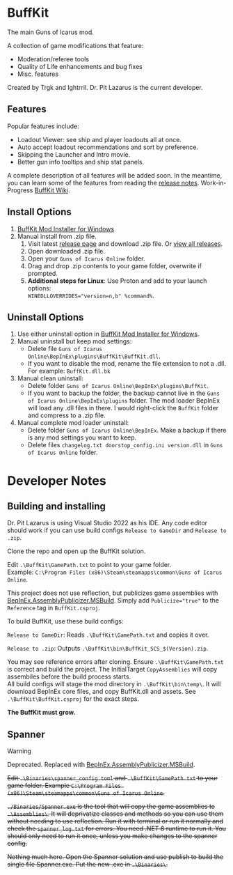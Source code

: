 # BuffKit
The main Guns of Icarus mod.

A collection of game modifications that feature:
- Moderation/referee tools
- Quality of Life enhancements and bug fixes
- Misc. features

Created by Trgk and Ightrril. Dr. Pit Lazarus is the current developer.

## Features
Popular features include:
- Loadout Viewer: see ship and player loadouts all at once.
- Auto accept loadout recommendations and sort by preference.
- Skipping the Launcher and Intro movie.
- Better gun info tooltips and ship stat panels.

A complete description of all features will be added soon. In the meantime, you can learn some of the features from reading the [release notes](https://github.com/DrPitLazarus/buffkit/releases). Work-in-Progress [BuffKit Wiki](https://github.com/DrPitLazarus/buffkit/wiki).

## Install Options
1. [BuffKit Mod Installer for Windows](BuffKitModInstaller/#readme)
2. Manual install from .zip file.
    1. Visit latest [release page](https://github.com/DrPitLazarus/buffkit/releases/latest) and download .zip file. Or [view all releases](https://github.com/DrPitLazarus/buffkit/releases).
    2. Open downloaded .zip file.
    3. Open your `Guns of Icarus Online` folder.
    4. Drag and drop .zip contents to your game folder, overwrite if prompted.
    5. **Additional steps for Linux**: Use Proton and add to your launch options:  
    `WINEDLLOVERRIDES="version=n,b" %command%`.

## Uninstall Options
1. Use either uninstall option in [BuffKit Mod Installer for Windows](BuffKitModInstaller/#readme).
2. Manual uninstall but keep mod settings:
   - Delete file `Guns of Icarus Online\BepInEx\plugins\BuffKit\BuffKit.dll`.
   - If you want to disable the mod, rename the file extension to not a .dll. For example: `BuffKit.dll.bk`
3. Manual clean uninstall:
   - Delete folder `Guns of Icarus Online\BepInEx\plugins\BuffKit`.
   - If you want to backup the folder, the backup cannot live in the `Guns of Icarus Online\BepInEx\plugins` folder. The mod loader BepInEx will load any .dll files in there. I would right-click the `BuffKit` folder and compress to a .zip file.
4. Manual complete mod loader uninstall:
    - Delete folder `Guns of Icarus Online\BepInEx`. Make a backup if there is any mod settings you want to keep.
    - Delete files `changelog.txt doorstop_config.ini version.dll` in `Guns of Icarus Online` folder.

# Developer Notes
## Building and installing
Dr. Pit Lazarus is using Visual Studio 2022 as his IDE. 
Any code editor should work if you can use build configs `Release to GameDir` and `Release to .zip`.

Clone the repo and open up the BuffKit solution.

Edit `.\BuffKit\GamePath.txt` to point to your game folder.  
Example: `C:\Program Files (x86)\Steam\steamapps\common\Guns of Icarus Online`.

This project does not use reflection, but publicizes game assemblies with [BepInEx.AssemblyPublicizer.MSBuild](https://github.com/BepInEx/BepInEx.AssemblyPublicizer). Simply add `Publicize="true"` to the `Reference` tag in `BuffKit.csproj`.

To build BuffKit, use these build configs: 

`Release to GameDir`: Reads `.\BuffKit\GamePath.txt` and copies it over.

`Release to .zip`: Outputs `.\BuffKit\bin\BuffKit_SCS_$(Version).zip`.

You may see reference errors after cloning. Ensure `.\BuffKit\GamePath.txt` is correct and build the project. The InitialTarget `CopyAssemblies` will copy assembiles before the build process starts.  
All build configs will stage the mod directory in `.\BuffKit\bin\temp\`. 
It will download BepInEx core files, and copy BuffKit.dll and assets. 
See `.\BuffKit\BuffKit.csproj` for the exact steps.

**The BuffKit must grow.**

## Spanner
> [!WARNING]
> Deprecated. Replaced with [BepInEx.AssemblyPublicizer.MSBuild](https://github.com/BepInEx/BepInEx.AssemblyPublicizer).

~~Edit `.\Binaries\spanner_config.toml` and `.\BuffKit\GamePath.txt` to your game folder. 
Example `C:\Program Files (x86)\Steam\steamapps\common\Guns of Icarus Online`.~~

~~`./Binaries/Spanner.exe` is the tool that will copy the game assemblies to `.\Assemblies\`. 
It will deprivatize classes and methods so you can use them without needing to use reflection. 
Run it with terminal or run it normally and check the `spanner_log.txt` for errors. 
You need .NET 8 runtime to run it. 
You should only need to run it once, unless you make changes to the spanner config.~~

~~Nothing much here. Open the Spanner solution and use publish to build the single file Spanner.exe. 
Put the new .exe in `.\Binaries\`.~~
